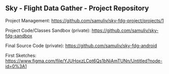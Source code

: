 ## Sky - Flight Data Gather - Project Repository

Project Management:
https://github.com/samuliv/sky-fdg-project/projects/1

Project Code/Classes Sandbox (private):
https://github.com/samuliv/sky-fdg-sandbox

Final Source Code (private):
https://github.com/samuliv/sky-fdg-android

First Sketches:
https://www.figma.com/file/YJUHoxzLCpt6Qs1bNiAmTUNn/Untitled?node-id=0%3A1
